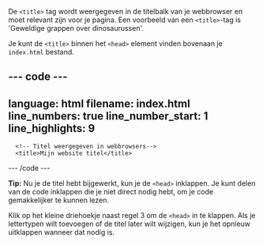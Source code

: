 De `<title>` tag wordt weergegeven in de titelbalk van je webbrowser en moet relevant zijn voor je pagina. Een voorbeeld van een `<title>`-tag is 'Geweldige grappen over dinosaurussen'.

Je kunt de `<title>` binnen het `<head>` element vinden bovenaan je `index.html` bestand.

## --- code ---

language: html
filename: index.html
line_numbers: true
line_number_start: 1
line_highlights: 9
-------------------------------------------------------

<!DOCTYPE html>

<html lang="en">
  <head>
      <meta charset="UTF-8" />
      <meta name="viewport" content="width=device-width, initial-scale=1.0" />
      <meta http-equiv="X-UA-Compatible" content="ie=edge" />

```
  <!-- Titel weergegeven in webbrowsers-->
  <title>Mijn website titel</title>
```

\--- /code ---

**Tip:** Nu je de titel hebt bijgewerkt, kun je de `<head>` inklappen. Je kunt delen van de code inklappen die je niet direct nodig hebt, om je code gemakkelijker te kunnen lezen.

Klik op het kleine driehoekje naast regel 3 om de `<head>` in te klappen. Als je lettertypen wilt toevoegen of de titel later wilt wijzigen, kun je het opnieuw uitklappen wanneer dat nodig is.
